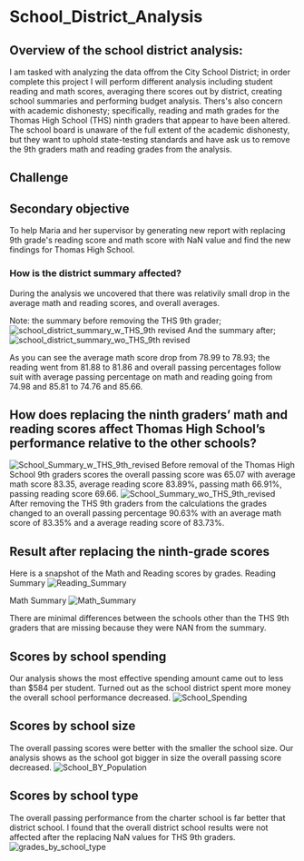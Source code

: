 # School_District_Analysis

## Overview of the school district analysis:

I am tasked with analyzing the data offrom the City School District; in order complete this project I will perform different analysis including student reading and math scores, averaging there scores out by district, creating school summaries and performing budget analysis. Thers's also concern with academic dishonesty; specifically, reading and math grades for the Thomas High School (THS) ninth graders that appear to have been altered. The school board is unaware of the full extent of the academic dishonesty, but they want to uphold state-testing standards and have ask us to remove the 9th graders math and reading grades from the analysis.

## Challenge
## Secondary objective
To help Maria and her supervisor by generating new report with replacing 9th grade's reading score and math score with NaN value and find the new findings for Thomas High School.

### How is the district summary affected?
During the analysis we uncovered that there was relativily small drop in the average math and reading scores, and overall averages.

Note: the summary before removing the THS 9th grader;
![school_district_summary_w_THS_9th  revised](https://user-images.githubusercontent.com/82338072/119266805-360c0280-bbba-11eb-9259-d7ee75553659.PNG)
And the summary after;
![school_district_summary_wo_THS_9th revised](https://user-images.githubusercontent.com/82338072/119266831-5340d100-bbba-11eb-9ce9-4097a1708f25.PNG)

As you can see the average math score drop from 78.99 to 78.93; the reading went from 81.88 to 81.86 and overall passing percentages follow suit with average passing percentage on math and reading going from 74.98 and 85.81 to 74.76 and 85.66.

## How does replacing the ninth graders’ math and reading scores affect Thomas High School’s performance relative to the other schools?
![School_Summary_w_THS_9th_revised](https://user-images.githubusercontent.com/82338072/119266843-65bb0a80-bbba-11eb-90d1-fe1f3d386fac.PNG)
Before removal of the Thomas High School 9th graders scores the overall passing score was 65.07 with average math score 83.35, average reading score 83.89%, passing math 66.91%, passing reading score 69.66.
![School_Summary_wo_THS_9th_revised](https://user-images.githubusercontent.com/82338072/119266849-6ce21880-bbba-11eb-829a-ffcc4137bdc8.PNG)
After removing the THS 9th graders from the calculations the grades changed to an overall passing percentage 90.63% with an average math score of 83.35% and a average reading score of 83.73%.  

## Result after replacing the ninth-grade scores
Here is a snapshot of the Math and Reading scores by grades.
Reading Summary
![Reading_Summary](https://user-images.githubusercontent.com/82338072/119266870-7f5c5200-bbba-11eb-8bd8-06884383354a.PNG)

Math Summary
![Math_Summary](https://user-images.githubusercontent.com/82338072/119266881-897e5080-bbba-11eb-8b0d-5ed62bb73ccc.PNG)

There are minimal differences between the schools other than the THS 9th graders that are missing because they were NAN from the summary.

## Scores by school spending
Our analysis shows the most effective spending amount came out to less than $584 per student. Turned out as the school district spent more money the overall school performance decreased.
![School_Spending](https://user-images.githubusercontent.com/82338072/119266902-9a2ec680-bbba-11eb-93c7-6dac3b8f2a1f.PNG)

## Scores by school size
The overall passing scores were better with the smaller the school size. Our analysis shows as the school got bigger in size the overall passing score decreased.
![School_BY_Population](https://user-images.githubusercontent.com/82338072/119266907-a0bd3e00-bbba-11eb-8735-7645bfff8f42.PNG)

## Scores by school type
The overall passing performance from the charter school is far better that district school. I found that the overall district school results were not affected after the replacing NaN values for THS 9th graders.
![grades_by_school_type](https://user-images.githubusercontent.com/82338072/119266922-af0b5a00-bbba-11eb-9f5c-826c140b6909.PNG)








